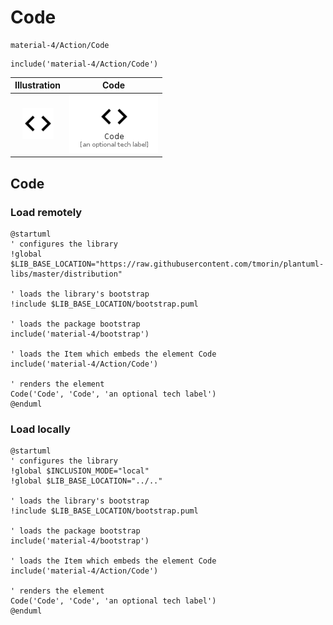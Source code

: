 # Code


```text
material-4/Action/Code
```

```text
include('material-4/Action/Code')
```



| Illustration | Code |
| :---: | :---: |
| ![illustration for Illustration](../../material-4/Action/Code.png) | ![illustration for Code](../../material-4/Action/Code.Local.png) |




## Code

### Load remotely
```plantuml
@startuml
' configures the library
!global $LIB_BASE_LOCATION="https://raw.githubusercontent.com/tmorin/plantuml-libs/master/distribution"

' loads the library's bootstrap
!include $LIB_BASE_LOCATION/bootstrap.puml

' loads the package bootstrap
include('material-4/bootstrap')

' loads the Item which embeds the element Code
include('material-4/Action/Code')

' renders the element
Code('Code', 'Code', 'an optional tech label')
@enduml
```

### Load locally
```plantuml
@startuml
' configures the library
!global $INCLUSION_MODE="local"
!global $LIB_BASE_LOCATION="../.."

' loads the library's bootstrap
!include $LIB_BASE_LOCATION/bootstrap.puml

' loads the package bootstrap
include('material-4/bootstrap')

' loads the Item which embeds the element Code
include('material-4/Action/Code')

' renders the element
Code('Code', 'Code', 'an optional tech label')
@enduml
```

